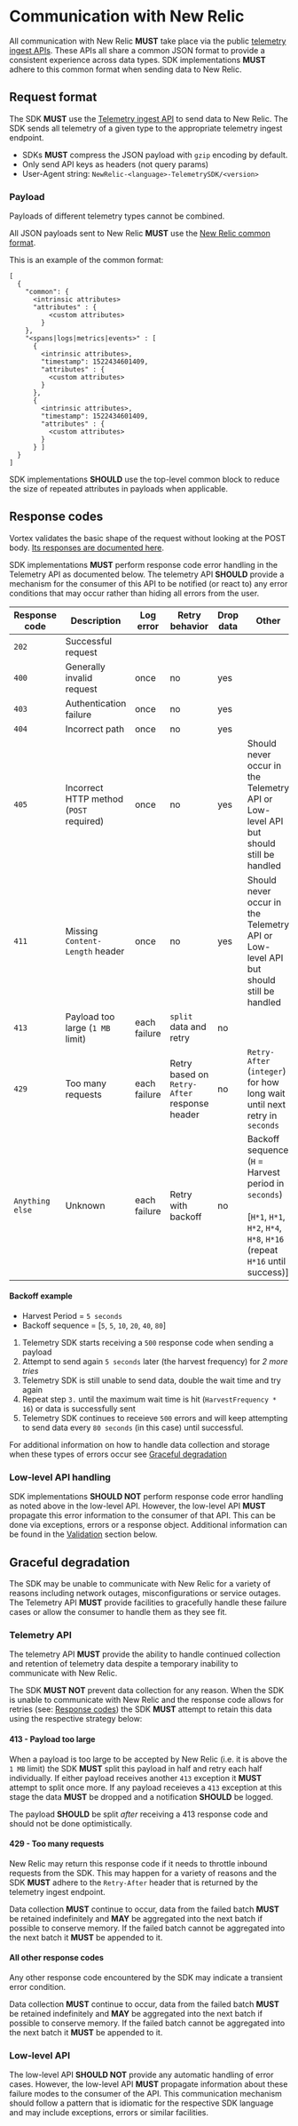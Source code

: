 # Communication with New Relic

All communication with New Relic **MUST** take place via the public [telemetry ingest APIs](https://source.datanerd.us/ingest/ingest-specs). These APIs all share a common JSON format to provide a consistent experience across data types. SDK implementations **MUST** adhere to this common format when sending data to New Relic.

## Request format

The SDK **MUST** use the [Telemetry ingest API](https://source.datanerd.us/ingest/ingest-specs/blob/master/ingestConsistency.md) to send data to New Relic. The SDK sends all telemetry of a given type to the appropriate telemetry ingest endpoint. 

* SDKs **MUST** compress the JSON payload with `gzip` encoding by default. 
* Only send API keys as headers (not query params)
* User-Agent string: `NewRelic-<language>-TelemetrySDK/<version>`

### Payload

Payloads of different telemetry types cannot be combined.

All JSON payloads sent to New Relic **MUST** use the [New Relic common format](https://source.datanerd.us/ingest/ingest-specs/blob/master/nrCommonFormat.md).

This is an example of the common format:

```
[
  {
    "common": {
      <intrinsic attributes>
      "attributes" : {
          <custom attributes>
        }
    },
    "<spans|logs|metrics|events>" : [
      {
        <intrinsic attributes>,
        "timestamp": 1522434601409,
        "attributes" : {
          <custom attributes>
        }
      },
      {
        <intrinsic attributes>,
        "timestamp": 1522434601409,
        "attributes" : {
          <custom attributes>
        }
      } ]
  }
]
```

SDK implementations **SHOULD** use the top-level common block to reduce the size of repeated attributes in payloads when applicable.

## Response codes

Vortex validates the basic shape of the request without looking at the POST body. [Its responses are documented here](https://source.datanerd.us/ingest/runbooks/blob/master/vortex/vortex-responses.md).

SDK implementations **MUST** perform response code error handling in the Telemetry API as documented below. The telemetry API **SHOULD** provide a mechanism for the consumer of this API to be notified (or react to) any error conditions that may occur rather than hiding all errors from the user.

| Response code | Description | Log error | Retry behavior | Drop data | Other |
| ------------- | ------------| --------- | ---------------| ----------|------|
| `202` | Successful request | | | | |
| `400` | Generally invalid request | once | no | yes | |
| `403` | Authentication failure | once | no | yes | |
| `404` | Incorrect path | once | no | yes | |
| `405` | Incorrect HTTP method (`POST` required) | once | no | yes | Should never occur in the Telemetry API or Low-level API but should still be handled |
| `411` | Missing `Content-Length` header | once | no | yes | Should never occur in the Telemetry API or Low-level API but should still be handled |
| `413` | Payload too large (`1 MB` limit) | each failure | `split` data and retry | no |
| `429` | Too many requests | each failure | Retry based on `Retry-After` response header | no | `Retry-After` (`integer`) for how long wait until next retry in `seconds` |
| `Anything else` | Unknown | each failure | Retry with backoff | no | Backoff sequence (`H` = Harvest period in `seconds`)<br><br>[`H*1`, `H*1`, `H*2`, `H*4`, `H*8`, `H*16` (repeat `H*16` until success)] |

#### Backoff example

* Harvest Period = `5 seconds`
* Backoff sequence = [`5`, `5`, `10`, `20`, `40`, `80`]

1. Telemetry SDK starts receiving a `500` response code when sending a payload
2. Attempt to send again `5 seconds` later (the harvest frequency) for *2 more tries*
3. Telemetry SDK is still unable to send data, double the wait time and try again
4. Repeat step `3.` until the maximum wait time is hit (`HarvestFrequency * 16`) or data is successfully sent
5. Telemetry SDK continues to receieve `500` errors and will keep attempting to send data every `80 seconds` (in this case) until successful.

For additional information on how to handle data collection and storage when these types of errors occur see [Graceful degradation](#graceful-degradation)

### Low-level API handling

SDK implementations **SHOULD NOT** perform response code error handling as noted above in the low-level API. However, the low-level API **MUST** propagate this error information to the consumer of that API. This can be done via exceptions, errors or a response object. Additional information can be found in the [Validation](#validation) section below.  



## Graceful degradation

The SDK may be unable to communicate with New Relic for a variety of reasons including network outages, misconfigurations or service outages. The Telemetry API **MUST** provide facilities to gracefully handle these failure cases or allow the consumer to handle them as they see fit.

### Telemetry API

The telemetry API **MUST** provide the ability to handle continued collection and retention of telemetry data despite a temporary inability to communicate with New Relic.

The SDK **MUST NOT** prevent data collection for any reason. When the SDK is unable to communicate with New Relic and the response code allows for retries (see: [Response codes](#response-codes)) the SDK **MUST** attempt to retain this data using the respective strategy below:

#### 413 - Payload too large #####

When a payload is too large to be accepted by New Relic (i.e. it is above the `1 MB` limit) the SDK **MUST** split this payload in half and retry each half individually. If either payload receives another `413` exception it **MUST** attempt to split once more. If any payload receieves a `413` exception at this stage the data **MUST** be dropped and a notification **SHOULD** be logged.

The payload **SHOULD** be split *after* receiving a 413 response code and should not be done optimistically.

#### 429 - Too many requests #####

New Relic may return this response code if it needs to throttle inbound requests from the SDK. This may happen for a variety of reasons and the SDK **MUST** adhere to the `Retry-After` header that is returned by the telemetry ingest endpoint.

Data collection **MUST** continue to occur, data from the failed batch **MUST** be retained indefinitely and **MAY** be aggregated into the next batch if possible to conserve memory. If the failed batch cannot be aggregated into the next batch it **MUST** be appended to it.

#### All other response codes #####

Any other response code encountered by the SDK may indicate a transient error condition.

Data collection **MUST** continue to occur, data from the failed batch **MUST** be retained indefinitely and **MAY** be aggregated into the next batch if possible to conserve memory. If the failed batch cannot be aggregated into the next batch it **MUST** be appended to it.

### Low-level API

The low-level API **SHOULD NOT** provide any automatic handling of error cases. However, the low-level API **MUST** propagate information about these failure modes to the consumer of the API. This communication mechanism should follow a pattern that is idiomatic for the respective SDK language and may include exceptions, errors or similar facilities.
